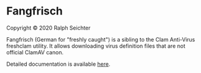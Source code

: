 # Fangfrisch

Copyright © 2020 Ralph Seichter

Fangfrisch (German for "freshly caught") is a sibling to the Clam Anti-Virus freshclam utility.
It allows downloading virus definition files that are not official ClamAV canon.

Detailed documentation is available [here](doc/fangfrisch.adoc).
